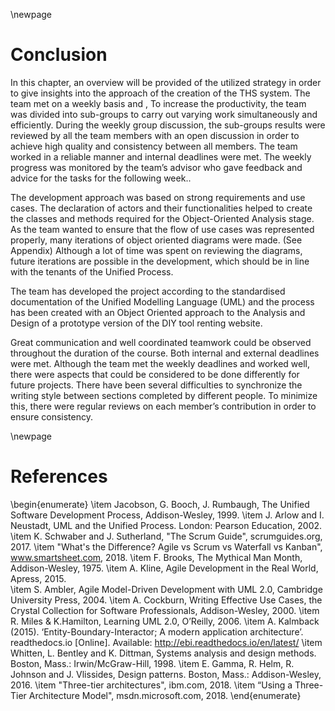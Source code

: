 \newpage

# Conclusion

In this chapter, an overview will be provided of the utilized strategy in order to give insights into the approach of the creation of the THS system. The team met on a weekly basis and , To increase the productivity, the team was divided into sub-groups to carry out varying work simultaneously and efficiently. During the weekly group discussion, the sub-groups results were reviewed by all the team members with an open discussion in order to achieve high quality and consistency between all members. The team worked in a reliable manner and internal deadlines were met. The weekly progress was monitored by the team’s advisor who gave feedback and advice for the tasks for the following week..  
 
The development approach was based on strong requirements and use cases. The declaration of actors and their functionalities  helped to create  the classes and methods required for the Object-Oriented Analysis stage. As the team wanted to ensure that the flow of use cases was represented properly, many iterations of object oriented diagrams were made. (See Appendix) Although a lot of time was spent on reviewing the diagrams, future iterations are possible in the development, which should be in line with the tenants of the Unified Process. 
 
The team has developed the project according to the standardised documentation of the Unified Modelling Language (UML) and  the process has been created with an Object Oriented approach to the Analysis and Design of a prototype version of the DIY tool renting website. 
 
Great communication and well coordinated teamwork could be observed throughout the duration of the course. Both internal and external deadlines were met.  Although the team met the weekly deadlines and worked well, there were aspects that could be considered to be done differently for future projects. There have been several  difficulties to synchronize the writing style between sections completed by different people. To minimize this, there were regular reviews on each member’s contribution in order to ensure consistency. 

\newpage

# References

\begin{enumerate}
  \item Jacobson, G. Booch, J. Rumbaugh, The Unified Software Development Process, Addison-Wesley, 1999.
  \item J. Arlow and I. Neustadt, UML and the Unified Process. London: Pearson Education, 2002.
  \item K. Schwaber and J. Sutherland, "The Scrum Guide", scrumguides.org, 2017. 
  \item "What's the Difference? Agile vs Scrum vs Waterfall vs Kanban", www.smartsheet.com, 2018. 
  \item F. Brooks, The Mythical Man Month, Addison-Wesley, 1975.
  \item A. Kline, Agile Development in the Real World, Apress, 2015.  
  \item S. Ambler, Agile Model-Driven Development with UML 2.0, Cambridge University Press, 2004.
  \item A. Cockburn, Writing Effective Use Cases, the Crystal Collection for Software Professionals, Addison-Wesley, 2000.
  \item R. Miles & K.Hamilton, Learning UML 2.0, O’Reilly, 2006.
  \item A. Kalmback (2015). ‘Entity-Boundary-Interactor; A modern application architecture’. readthedocs.io [Online]. Available: http://ebi.readthedocs.io/en/latest/
  \item Whitten, L. Bentley and K. Dittman, Systems analysis and design methods. Boston, Mass.: Irwin/McGraw-Hill, 1998.
  \item E. Gamma, R. Helm, R. Johnson and J. Vlissides, Design patterns. Boston, Mass.: Addison-Wesley, 2016.
  \item "Three-tier architectures", ibm.com, 2018.
  \item “Using a Three-Tier Architecture Model", msdn.microsoft.com, 2018. 
\end{enumerate}